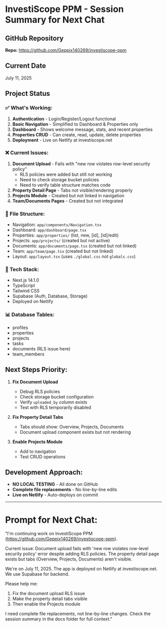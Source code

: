 # InvestiScope PPM - Session Summary for Next Chat

## GitHub Repository
**Repo:** https://github.com/Geppix140269/investiscope-ppm

## Current Date
July 11, 2025

## Project Status

### ✅ What's Working:
1. **Authentication** - Login/Register/Logout functional
2. **Basic Navigation** - Simplified to Dashboard & Properties only
3. **Dashboard** - Shows welcome message, stats, and recent properties
4. **Properties CRUD** - Can create, read, update, delete properties
5. **Deployment** - Live on Netlify at investiscope.net

### ❌ Current Issues:
1. **Document Upload** - Fails with "new row violates row-level security policy"
   - RLS policies were added but still not working
   - Need to check storage bucket policies
   - Need to verify table structure matches code
2. **Property Detail Page** - Tabs not visible/rendering properly
3. **Projects Module** - Created but not linked in navigation
4. **Team/Documents Pages** - Created but not integrated

### 📁 File Structure:
- Navigation: `app/components/Navigation.tsx`
- Dashboard: `app/dashboard/page.tsx`
- Properties: `app/properties/` (list, new, [id], [id]/edit)
- Projects: `app/projects/` (created but not active)
- Documents: `app/documents/page.tsx` (created but not linked)
- Team: `app/team/page.tsx` (created but not linked)
- Layout: `app/layout.tsx` (uses `./global.css` not `globals.css`)

### 🔧 Tech Stack:
- Next.js 14.1.0
- TypeScript
- Tailwind CSS
- Supabase (Auth, Database, Storage)
- Deployed on Netlify

### 📊 Database Tables:
- profiles
- properties
- projects
- tasks
- documents (RLS issue here)
- team_members

## Next Steps Priority:

1. **Fix Document Upload**
   - Debug RLS policies
   - Check storage bucket configuration
   - Verify `uploaded_by` column exists
   - Test with RLS temporarily disabled

2. **Fix Property Detail Tabs**
   - Tabs should show: Overview, Projects, Documents
   - Document upload component exists but not rendering

3. **Enable Projects Module**
   - Add to navigation
   - Test CRUD operations

## Development Approach:
- **NO LOCAL TESTING** - All done on GitHub
- **Complete file replacements** - No line-by-line edits
- **Live on Netlify** - Auto-deploys on commit

---

# Prompt for Next Chat:

"I'm continuing work on InvestiScope PPM (https://github.com/Geppix140269/investiscope-ppm). 

Current issue: Document upload fails with 'new row violates row-level security policy' error despite adding RLS policies. The property detail page exists but tabs (Overview, Projects, Documents) aren't visible. 

We're on July 11, 2025. The app is deployed on Netlify at investiscope.net. We use Supabase for backend.

Please help me:
1. Fix the document upload RLS issue
2. Make the property detail tabs visible
3. Then enable the Projects module

I need complete file replacements, not line-by-line changes. Check the session summary in the docs folder for full context."
